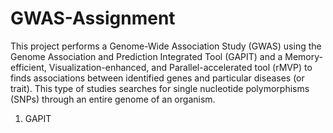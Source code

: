 # GWAS-Assignment

This project performs a Genome-Wide Association Study (GWAS) using the Genome Association and Prediction Integrated Tool (GAPIT) and a Memory-efficient, Visualization-enhanced, and Parallel-accelerated tool (rMVP) to finds associations between identified genes and particular diseases (or trait). This type of studies searches for single nucleotide polymorphisms (SNPs) through an entire genome of an organism.

1. GAPIT
